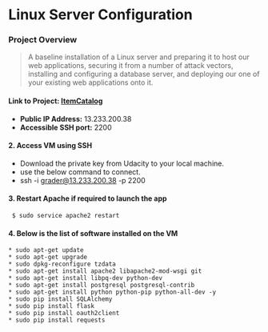 # Linux Server Configuration

### Project Overview
> A baseline installation of a Linux server and preparing it to host our web applications, 
securing it from a number of attack vectors, installing and configuring a database server, and deploying our one of your existing web applications onto it.

#### Link to Project: [ItemCatalog](http://13.233.200.38)

* **Public IP Address:** 13.233.200.38
* **Accessible SSH port:** 2200

#### 2. Access VM using SSH
  * Download the private key from Udacity to your local machine.
  * use the below command to connect.
  * ssh -i <path of the priviatekey> grader@13.233.200.38 -p 2200  

#### 3. Restart Apache if required to launch the app

   ```
    $ sudo service apache2 restart
   ```
#### 4. Below is the list of software installed on the VM
	* sudo apt-get update
	* sudo apt-get upgrade
	* sudo dpkg-reconfigure tzdata
	* sudo apt-get install apache2 libapache2-mod-wsgi git
	* sudo apt-get install libpq-dev python-dev
	* sudo apt-get install postgresql postgresql-contrib
	* sudo apt-get install python python-pip python-all-dev -y
	* sudo pip install SQLAlchemy
	* sudo pip install flask
	* sudo pip install oauth2client
	* sudo pip install requests










